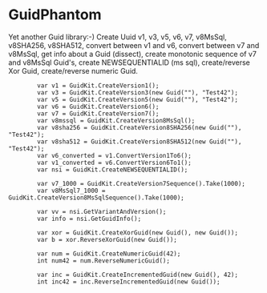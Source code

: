 # GuidPhantom
Yet another Guid library:-) Create Uuid v1, v3, v5, v6, v7, v8MsSql, v8SHA256, v8SHA512, convert between v1 and v6, convert between v7 and v8MsSql, get info about a Guid (dissect), create monotonic sequence of v7 and v8MsSql Guid's, create NEWSEQUENTIALID (ms sql), create/reverse Xor Guid, create/reverse numeric Guid.

			var v1 = GuidKit.CreateVersion1();
			var v3 = GuidKit.CreateVersion3(new Guid(""), "Test42");
			var v5 = GuidKit.CreateVersion5(new Guid(""), "Test42");
			var v6 = GuidKit.CreateVersion6();
			var v7 = GuidKit.CreateVersion7();
			var v8mssql = GuidKit.CreateVersion8MsSql();
			var v8sha256 = GuidKit.CreateVersion8SHA256(new Guid(""), "Test42");
			var v8sha512 = GuidKit.CreateVersion8SHA512(new Guid(""), "Test42");
			var v6_converted = v1.ConvertVersion1To6();
			var v1_converted = v6.ConvertVersion6To1();
			var nsi = GuidKit.CreateNEWSEQUENTIALID();

			var v7_1000 = GuidKit.CreateVersion7Sequence().Take(1000);
			var v8MsSql7_1000 = GuidKit.CreateVersion8MsSqlSequence().Take(1000);

			var vv = nsi.GetVariantAndVersion();
			var info = nsi.GetGuidInfo();

			var xor = GuidKit.CreateXorGuid(new Guid(), new Guid());
			var b = xor.ReverseXorGuid(new Guid());

			var num = GuidKit.CreateNumericGuid(42);
			int num42 = num.ReverseNumericGuid();

			var inc = GuidKit.CreateIncrementedGuid(new Guid(), 42);
			int inc42 = inc.ReverseIncrementedGuid(new Guid());

